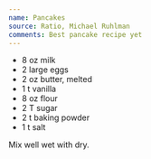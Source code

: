 ```yaml
---
name: Pancakes
source: Ratio, Michael Ruhlman
comments: Best pancake recipe yet
---
```


* 8 oz milk
* 2 large eggs
* 2 oz butter, melted
* 1 t vanilla
* 8 oz flour
* 2 T sugar
* 2 t baking powder
* 1 t salt

Mix well wet with dry.

